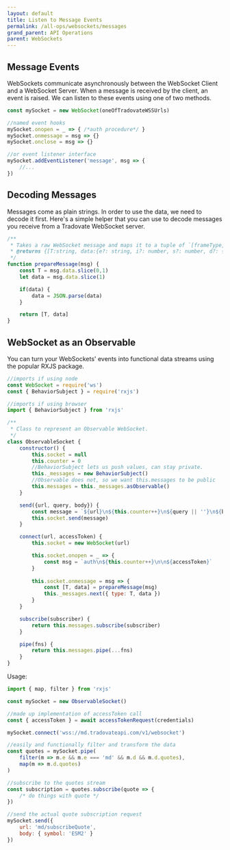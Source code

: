 ```yaml
---
layout: default
title: Listen to Message Events
permalink: /all-ops/websockets/messages
grand_parent: API Operations
parent: WebSockets
---
```


## Message Events
WebSockets communicate asynchronously between the WebSocket Client and a WebSocket Server. When a message is received by the client, an event is raised. We can listen to these events using one of two methods.

```js
const mySocket = new WebSocket(oneOfTradovateWSSUrls)

//named event hooks
mySocket.onopen = _ => { /*auth procedure*/ }
mySocket.onmessage = msg => {}
mySocket.onclose = msg => {}

//or event listener interface
mySocket.addEventListener('message', msg => {
    //...
})
```

## Decoding Messages
Messages come as plain strings. In order to use the data, we need to decode it first. Here's a simple helper that you can use to decode messages you receive from a Tradovate WebSocket server.

```js
/**
 * Takes a raw WebSocket message and maps it to a tuple of `[frameType, data]`
 * @returns {[T:string, data:{e?: string, i?: number, s?: number, d?: {[k:string]:any}} | null]}
 */
function prepareMessage(msg) {
    const T = msg.data.slice(0,1)
    let data = msg.data.slice(1)

    if(data) {
        data = JSON.parse(data)
    }

    return [T, data]
}
```

## WebSocket as an Observable
You can turn your WebSockets' events into functional data streams using the popular RXJS package.
```js
//imports if using node
const WebSocket = require('ws')
const { BehaviorSubject } = require('rxjs')

//imports if using browser
import { BehaviorSubject } from 'rxjs'

/**
 * Class to represent an Observable WebSocket.
 */ 
class ObservableSocket {
    constructor() {
        this.socket = null
        this.counter = 0
        //BehaviorSubject lets us push values, can stay private.
        this._messages = new BehaviorSubject()
        //Observable does not, so we want this.messages to be public
        this.messages = this._messages.asObservable()
    }

    send({url, query, body}) {
        const message = `${url}\n${this.counter++}\n${query || ''}\n${body ? JSON.stringify(body) : ''}`
        this.socket.send(message)
    }

    connect(url, accessToken) {
        this.socket = new WebSocket(url)

        this.socket.onopen = _ => {
            const msg = `auth\n${this.counter++}\n\n${accessToken}`
        }
        
        this.socket.onmessage = msg => {
            const [T, data] = prepareMessage(msg)
            this._messages.next({ type: T, data })
        }
    }

    subscribe(subscriber) {
        return this.messages.subscribe(subscriber)
    }

    pipe(fns) {
        return this.messages.pipe(...fns)
    }
} 

```

Usage:

```js
import { map, filter } from 'rxjs'

const mySocket = new ObservableSocket()

//made up implementation of accessToken call
const { accessToken } = await accessTokenRequest(credentials)

mySocket.connect('wss://md.tradovateapi.com/v1/websocket')

//easily and functionally filter and transform the data
const quotes = mySocket.pipe(
    filter(m => m.e && m.e === 'md' && m.d && m.d.quotes),
    map(m => m.d.quotes)
)

//subscribe to the quotes stream
const subscription = quotes.subscribe(quote => {
    /* do things with quote */ 
})

//send the actual quote subscription request
mySocket.send({
    url: 'md/subscribeQuote',
    body: { symbol: 'ESM2' }
})
```